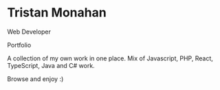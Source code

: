 # Tristan Monahan
Web Developer

Portfolio 

A collection of my own work in one place. Mix of Javascript, PHP, React, TypeScript, Java and C# work.

Browse and enjoy :) 

